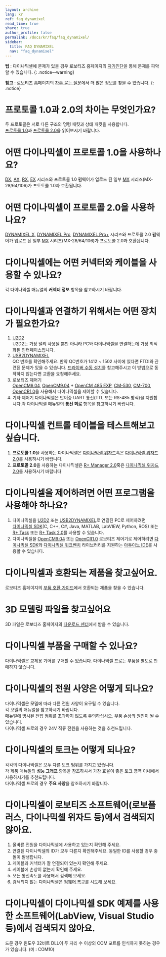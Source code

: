```yaml
---
layout: archive
lang: kr
ref: faq_dynamixel
read_time: true
share: true
author_profile: false
permalink: /docs/kr/faq/faq_dynamixel/
sidebar:
  title: FAQ DYNAMIXEL
  nav: "faq_dynamixel"
---
```


**팁** : 다이나믹셀에 문제가 있을 경우 로보티즈 홈페이지의 [자가진단]을 통해 문제를 파악할 수 있습니다.
{: .notice--warning}

**참고** : 로보티즈 홈페이지의 [자주 묻는 질문]에서 더 많은 정보를 찾을 수 있습니다.
{: .notice}

# 프로토콜 1.0과 2.0의 차이는 무엇인가요?
두 프로토콜은 서로 다른 구조의 명령 패킷과 상태 패킷을 사용합니다.  
[프로토콜 1.0]과 [프로토콜 2.0]을 읽어보시기 바랍니다.

# 어떤 다이나믹셀이 프로토콜 1.0을 사용하나요? 
[DX], [AX], [RX], [EX] 시리즈와 프로토콜 1.0 펌웨어가 업로드 된 일부 [MX] 시리즈(MX-28/64/106)가 프토토콜 1.0과 호환됩니다.

# 어떤 다이나믹셀이 프로토콜 2.0을 사용하나요? 
[DYNAMIXEL X], [DYNAMIXEL Pro], [DYNAMIXEL Pro+] 시리즈와 프로토콜 2.0 펌웨어가 업로드 된 일부 [MX] 시리즈(MX-28/64/106)가 프로토콜 2.0과 호환됩니다.

# 다이나믹셀에는 어떤 커넥터와 케이블을 사용할 수 있나요?
각 다이나믹셀 매뉴얼의 **커넥터 정보** 항목을 참고하시기 바랍니다.

# 다이나믹셀과 연결하기 위해서는 어떤 장치가 필요한가요?
1. [U2D2]  
  U2D2는 가장 널리 사용될 뿐만 아니라 PC와 다이나믹셀을 연결하는데 가장 최적화된 인터페이스입니다.
2. [USB2DYNAMIXEL]  
  QC 번호를 확인해주세요. 만약 QC번호가 1412 ~ 1502 사이에 있다면 FTDI와 관련된 문제가 있을 수 있습니다. [드라이버 수동 설치]를 참고해주시고 이 방법으로 동작하지 않는다면 교환을 요청해주세요. 
2. 로보티즈 제어기  
  [OpenCM9.04], [OpenCM9.04] + [OpenCM 485 EXP], [CM-530], [CM-700], [OpenCR1.0]을 사용해서 다이나믹셀을 제어할 수 있습니다.
3. 기타 제어기
  다이나믹셀은 반이중 UART 통신(TTL 또는 RS-485 방식)을 지원합니다.각 다이나믹셀 매뉴얼의 **통신 회로** 항목을 참고하시기 바랍니다.

# 다이나믹셀 컨트롤 테이블을 테스트해보고 싶습니다.
1. **프로토콜 1.0**을 사용하는 다이나믹셀은 [다이나믹셀 위자드]혹은 [다이나믹셀 위자드 2.0]를 사용하시기 바랍니다.
2. **프로토콜 2.0**을 사용하는 다이나믹셀은 [R+ Manager 2.0]혹은 [다이나믹셀 위자드 2.0]를 사용하시기 바랍니다

# 다이나믹셀을 제어하려면 어떤 프로그램을 사용해야 하나요?
1. 다이나믹셀을 [U2D2] 또는 [USB2DYNAMIXEL]로 연결된 PC로 제어하려면  
  [다이나믹셀 SDK](C, C++, C#, Java, MATLAB, LabVIEW, Python, ROS) 또는 [R+ Task] 또는 [R+ Task 2.0]를 사용할 수 있습니다.
2. 다이나믹셀을 [OpenCM9.04] 또는 [OpenCR1.0] 로보티즈 제어기로 제어하려면
  [다이나믹셀 SDK]와 [다이나믹셀 워크벤치] 라이브러리를 지원하는 [아두이노 IDE]를 사용할 수 있습니다.

# 다이나믹셀과 호환되는 제품을 찾고싶어요.
로보티즈 홈페이지의 [부품 호환 가이드]에서 호환되는 제품을 찾을 수 있습니다.

# 3D 모델링 파일을 찾고싶어요
3D 파일은 로보티즈 홈페이지의 [다운로드 센터]에서 받을 수 있습니다.

# 다이나믹셀 부품을 구매할 수 있나요?
다이나믹셀은 교체용 기어를 구매할 수 있습니다. 다이나믹셀 프로는 부품을 별도로 판매하지 않습니다.

# 다이나믹셀의 전원 사양은 어떻게 되나요?
다이나믹셀은 모델에 따라 다른 전원 사양이 요구될 수 있습니다.  
각 모델의 매뉴얼을 참고하시기 바랍니다.  
매뉴얼에 명시된 전압 범위를 초과하지 않도록 주의하십시오. 부품 손상의 원인이 될 수 있습니다.  
다이나믹셀 프로의 경우 24V 직류 전원을 사용하는 것을 추천드립니다.

# 다이나믹셀의 토크는 어떻게 되나요?
각각의 다이나믹셀은 모두 다른 토크 범위를 가지고 있습니다.  
각 제품 매뉴얼의 **성능 그래프** 항목을 참조하셔서 가장 효율이 좋은 토크 영역 이내에서 사용하시기를 추천드립니다.  
다이나믹셀 프로의 경우 **주요 사양**을 참조하시기 바랍니다.

# 다이나믹셀이 로보티즈 소프트웨어(로보플러스, 다이나믹셀 위자드 등)에서 검색되지 않아요.
1. 올바른 전원을 다이나믹셀에 사용하고 있는지 확인해 주세요.
2. 연결된 다이나믹셀의 ID가 모두 다른지 확인해주세요. 동일한 ID를 사용할 경우 충돌이 발생합니다.
3. 케이블과 커넥터가 잘 연결되어 있는지 확인해 주세요.
4. 케이블에 손상이 없는지 확인해 주세요.
5. 모든 통신속도를 사용해서 검색해 보세요.
6. 검색되지 않는 다이나믹셀은 [펌웨어 복구]를 시도해 보세요.

# 다이나믹셀이 다이나믹셀 SDK 예제를 사용한 소프트웨어(LabView, Visual Studio 등)에서 검색되지 않아요.
드문 경우 윈도우 32비트 DLL이 두 자리 수 이상의 COM 포트를 인식하지 못하는 경우가 있습니다. (예 : COM10)

[프로토콜 1.0]: /docs/kr/dxl/protocol1/
[프로토콜 2.0]: /docs/kr/dxl/protocol2/
[DX]: /docs/kr/dxl/#dx-series
[AX]: /docs/kr/dxl/#ax-series
[RX]: /docs/kr/dxl/#rx-series
[EX]: /docs/kr/dxl/#ex-series
[MX]: /docs/kr/dxl/#mx-series
[DYNAMIXEL X]: /docs/kr/dxl/#x-series
[DYNAMIXEL Pro]: /docs/kr/dxl/#pro-series
[DYNAMIXEL Pro+]: /docs/kr/dxl/#pro-plus-series
[MX]: /docs/kr/dxl/#mx-series
[U2D2]: /docs/kr/parts/interface/u2d2/
[USB2DYNAMIXEL]: /docs/kr/parts/interface/usb2dynamixel/
[드라이버 수동 설치]: /docs/kr/parts/interface/usb2dynamixel/#드라이버-수동-설치
[OpenCM9.04]: /docs/kr/parts/controller/opencm904/
[OpenCM 485 EXP]: /docs/kr/parts/controller/opencm485exp/
[CM-530]: /docs/kr/parts/controller/cm-530/
[CM-700]: /docs/kr/parts/controller/cm-700/
[OpenCR1.0]: /docs/kr/parts/controller/opencr10/
[다이나믹셀 위자드]: /docs/kr/software/rplus1/dynamixel_wizard/
[다이나믹셀 위자드 2.0]: /docs/kr/software/dynamixel/dynamixel_wizard2/
[R+ Manager 2.0]: /docs/kr/software/rplus2/manager/
[다이나믹셀 SDK]: /docs/en/software/dynamixel/dynamixel_sdk/overview/
[R+ Task]: /docs/kr/software/rplus1/task/getting_started/
[R+ Task 2.0]: /docs/kr/software/rplus2/task/
[아두이노 IDE]: /docs/en/software/arduino_ide/
[다이나믹셀 워크벤치]: /docs/en/software/dynamixel/dynamixel_workbench/
[부품 호환 가이드]: http://www.robotis.com/service/compatibility_table.php?cate=dx
[다운로드 센터]: http://www.robotis.com/service/downloadcenter.php
[펌웨어 복구]: /docs/kr/software/dynamixel/dynamixel_wizard2/#펌웨어-복구
[자가진단]: http://www.robotis.com/model/selfcheck.php
[자주 묻는 질문]: http://www.robotis.com/model/board.php?bo_table=robotis_faq
